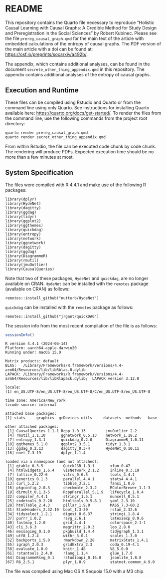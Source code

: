 # README


This repository contains the Quarto file necessary to reproduce
“Holistic Causal Learning with Causal Graphs: A Credible Method for
Study Design and Preregistration in the Social Sciences” by Robert
Kubinec. Please see the file `prereg_causal_graph.qmd` for the main text
of the article with embedded calculations of the entropy of causal
graphs. The PDF version of the main article with a doi can be found at:
https://osf.io/preprints/socarxiv/a492b/.

The appendix, which contains additional analyses, can be found in the
document `secrete_other_thing_appendix.qmd` in this repository. The
appendix contains additional analyses of the entropy of causal graphs.

## Execution and Runtime

These files can be compiled using Rstudio and Quarto or from the command
line using only Quarto. See instructions for installing Quarto available
here: https://quarto.org/docs/get-started/. To render the files from the
command line, use the following commands from the project root
directory:

    quarto render prereg_causal_graph.qmd
    quarto render secret_other_thing_appendix.qmd

From within Rstudio, the file can be executed code chunk by code chunk.
The rendering will produce PDFs. Expected execution time should be no
more than a few minutes at most.

## System Specification

The files were compiled with R 4.4.1 and make use of the following R
packages:

    library(dplyr)
    library(HydeNet)
    library(dagitty)
    library(ggdag)
    library(tidyr)
    library(ggplot2)
    library(ggthemes)
    library(quickdag)
    library(entropy)
    library(network)
    library(ggnetwork)
    library(dagitty)
    library(ggdag)
    library(DiagrammeR)
    library(rmutil)
    library(jmuOutlier)
    library(CausalQueries)

Note that two of these packages, `HydeNet` and `quickdag`, are no longer
available on CRAN. `HydeNet` can be installed with the `remotes` package
(available on CRAN) as follows:

    remotes::install_github("nutterb/HydeNet")

`quickdag` can be installed with the `remotes` package as follows:

    remotes::install_github("jrgant/quickDAG")

The session info from the most recent compilation of the file is as
follows:

``` r
sessionInfo()
```

    R version 4.4.1 (2024-06-14)
    Platform: aarch64-apple-darwin20
    Running under: macOS 15.0

    Matrix products: default
    BLAS:   /Library/Frameworks/R.framework/Versions/4.4-arm64/Resources/lib/libRblas.0.dylib 
    LAPACK: /Library/Frameworks/R.framework/Versions/4.4-arm64/Resources/lib/libRlapack.dylib;  LAPACK version 3.12.0

    locale:
    [1] en_US.UTF-8/en_US.UTF-8/en_US.UTF-8/C/en_US.UTF-8/en_US.UTF-8

    time zone: America/New_York
    tzcode source: internal

    attached base packages:
    [1] stats     graphics  grDevices utils     datasets  methods   base     

    other attached packages:
     [1] CausalQueries_1.1.1 Rcpp_1.0.13         jmuOutlier_2.2     
     [4] rmutil_1.1.10       ggnetwork_0.5.13    network_1.18.2     
     [7] entropy_1.3.1       quickdag_0.2.0      DiagrammeR_1.0.11  
    [10] ggthemes_5.1.0      ggplot2_3.5.1       tidyr_1.3.1        
    [13] ggdag_0.2.13        dagitty_0.3-4       HydeNet_0.10.11    
    [16] nnet_7.3-19         dplyr_1.1.4        

    loaded via a namespace (and not attached):
     [1] gtable_0.3.5         QuickJSR_1.3.1       xfun_0.47           
     [4] htmlwidgets_1.6.4    visNetwork_2.1.2     inline_0.3.19       
     [7] lattice_0.22-6       vctrs_0.6.5          tools_4.4.1         
    [10] generics_0.1.3       parallel_4.4.1       stats4_4.4.1        
    [13] curl_5.2.2           tibble_3.2.1         fansi_1.0.6         
    [16] pkgconfig_2.0.3      checkmate_2.3.2      RColorBrewer_1.1-3  
    [19] dirmult_0.1.3-5      RcppParallel_5.1.9   lifecycle_1.0.4     
    [22] compiler_4.4.1       stringr_1.5.1        munsell_0.5.1       
    [25] codetools_0.2-20     htmltools_0.5.8.1    yaml_2.3.10         
    [28] htmlTable_2.4.3      pillar_1.9.0         MASS_7.3-60.2       
    [31] StanHeaders_2.32.10  boot_1.3-30          rstan_2.32.6        
    [34] tidyselect_1.2.1     digest_0.6.37        stringi_1.8.4       
    [37] purrr_1.0.2          rsvg_2.6.1           latex2exp_0.9.6     
    [40] fastmap_1.2.0        grid_4.4.1           colorspace_2.1-1    
    [43] cli_3.6.3            magrittr_2.0.3       loo_2.8.0           
    [46] messaging_0.1.0      pkgbuild_1.4.4       tidygraph_1.3.1     
    [49] utf8_1.2.4           withr_3.0.1          scales_1.3.0        
    [52] backports_1.5.0      rmarkdown_2.28       matrixStats_1.4.1   
    [55] igraph_2.0.3         gridExtra_2.3        coda_0.19-4.1       
    [58] evaluate_1.0.0       knitr_1.48           V8_5.0.0            
    [61] rstantools_2.4.0     rlang_1.1.4          glue_1.7.0          
    [64] DiagrammeRsvg_0.1    rstudioapi_0.16.0    jsonlite_1.8.8      
    [67] R6_2.5.1             plyr_1.8.9           statnet.common_4.9.0

The file was compiled using Mac OS X Sequoia 15.0 with a M3 chip.
